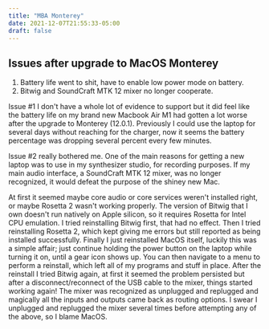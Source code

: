 ```yaml
---
title: "MBA Monterey"
date: 2021-12-07T21:55:33-05:00
draft: false
---
```


## Issues after upgrade to MacOS Monterey

1. Battery life went to shit, have to enable low power mode on battery.
2. Bitwig and SoundCraft MTK 12 mixer no longer cooperate.

Issue #1 I don't have a whole lot of evidence to support but it did feel like the battery life on my brand new Macbook Air M1 had gotten a lot worse after the upgrade to Monterey (12.0.1). Previously I could use the laptop for several days without reaching for the charger, now it seems the battery percentage was dropping several percent every few minutes.

Issue #2 really bothered me. One of the main reasons for getting a new laptop was to use in my synthesizer studio, for recording purposes. If my main audio interface, a SoundCraft MTK 12 mixer, was no longer recognized, it would defeat the purpose of the shiney new Mac. 

At first it seemed maybe core audio or core services weren't installed right, or maybe Rosetta 2 wasn't working properly. The version of Bitwig that I own doesn't run natively on Apple silicon, so it requires Rosetta for Intel CPU emulation. I tried reinstalling Bitwig first, that had no effect. Then I tried reinstalling Rosetta 2, which kept giving me errors but still reported as being installed successfully. Finally I just reinstalled MacOS itself, luckily this was a simple affair; just continue holding the power button on the laptop while turning it on, until a gear icon shows up. You can then navigate to a menu to perform a reinstall, which left all of my programs and stuff in place. After the reinstall I tried Bitwig again, at first it seemed the problem persisted but after a disconnect/reconnect of the USB cable to the mixer, things started working again! The mixer was recognized as unplugged and replugged and magically all the inputs and outputs came back as routing options. I swear I unplugged and replugged the mixer several times before attempting any of the above, so I blame MacOS. 

